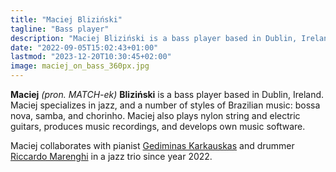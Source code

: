 ```yaml
---
title: "Maciej Bliziński"
tagline: "Bass player"
description: "Maciej Bliziński is a bass player based in Dublin, Ireland. He specializes in jazz, bossa nova, samba, jazz fusion, and acid jazz."
date: "2022-09-05T15:02:43+01:00"
lastmod: "2023-12-20T10:30:45+02:00"
image: maciej_on_bass_360px.jpg
---
```


**Maciej** _(pron. MATCH-ek)_ **Bliziński** is a bass player based in Dublin,
Ireland. Maciej specializes in jazz, and a number of styles of Brazilian music:
bossa nova, samba, and chorinho.  Maciej also plays nylon string and electric
guitars, produces music recordings, and develops own music software.

<!--more-->

Maciej collaborates with pianist [Gediminas Karkauskas][ged] and drummer
[Riccardo Marenghi][ric] in a jazz trio since year 2022.

[ged]: https://www.offpitchrecords.com/
[ric]: https://www.instagram.com/riccardo_marenghi/
